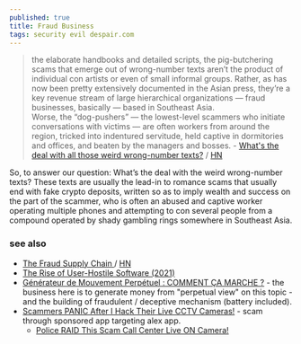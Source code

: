 ```yaml
---
published: true
title: Fraud Business
tags: security evil despair.com
---
```

> the elaborate handbooks and detailed scripts, the pig-butchering scams that emerge out of wrong-number texts aren’t the product of individual con artists or even of small informal groups. Rather, as has now been pretty extensively documented in the Asian press, they’re a key revenue stream of large hierarchical organizations — fraud businesses, basically — based in Southeast Asia.   
> Worse, the “dog-pushers” — the lowest-level scammers who initiate conversations with victims — are often workers from around the region, tricked into indentured servitude, held captive in dormitories and offices, and beaten by the managers and bosses. - [What's the deal with all those weird wrong-number texts?](https://maxread.substack.com/p/whats-the-deal-with-all-those-weird) / [HN](https://news.ycombinator.com/item?id=31949731)

So, to answer our question: What’s the deal with the weird wrong-number texts? These texts are usually the lead-in to romance scams that usually end with fake crypto deposits, written so as to imply wealth and success on the part of the scammer, who is often an abused and captive worker operating multiple phones and attempting to con several people from a compound operated by shady gambling rings somewhere in Southeast Asia.

### see also
- [The Fraud Supply Chain ](https://bam.kalzumeus.com/archive/the-fraud-supply-chain/) / [HN](https://news.ycombinator.com/item?id=29437712)
- [	The Rise of User-Hostile Software (2021) ](https://news.ycombinator.com/item?id=34108692)
- [Générateur de Mouvement Perpétuel : COMMENT ÇA MARCHE ?](https://youtu.be/LaMdiz2e-6k?feature=shared&t=451) - the business here is to generate money from "perpetual view" on this topic - and the building of fraudulent / deceptive mechanism (battery included).
- [Scammers PANIC After I Hack Their Live CCTV Cameras!](https://www.youtube.com/watch?v=58JqGuclqng) - scam through sponsored app targeting alex app.
	- [Police RAID This Scam Call Center Live ON Camera!](https://www.youtube.com/watch?v=ewg_xdR0_Vw)
